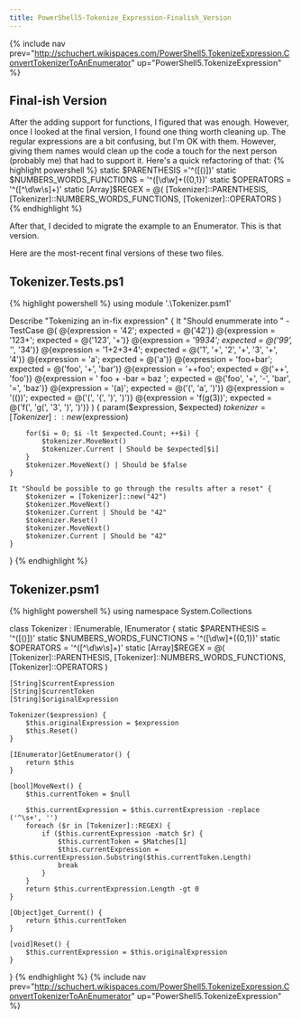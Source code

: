```yaml
---
title: PowerShell5-Tokenize_Expression-Finalish_Version
---
```

{% include nav prev="http://schuchert.wikispaces.com/PowerShell5.TokenizeExpression.ConvertTokenizerToAnEnumerator" up="PowerShell5.TokenizeExpression" %}

## Final-ish Version

After the adding support for functions, I figured that was enough. However, once I looked at the final version, I found one thing worth cleaning up. The regular expressions are a bit confusing, but I'm OK with them. However, giving them names would clean up the code a touch for the next person (probably me) that had to support it. Here's a quick refactoring of that:
{% highlight powershell %}
    static $PARENTHESIS ='^([()])' 
    static $NUMBERS_WORDS_FUNCTIONS = '^([\d\w]+\({0,1})'
    static $OPERATORS = '^([^\d\w\s]+)'
    static [Array]$REGEX = @( [Tokenizer]::PARENTHESIS, [Tokenizer]::NUMBERS_WORDS_FUNCTIONS, [Tokenizer]::OPERATORS )
{% endhighlight %}

After that, I decided to migrate the example to an Enumerator. This is that version.

Here are the most-recent final versions of these two files.
## Tokenizer.Tests.ps1
{% highlight powershell %}
using module '.\Tokenizer.psm1'

Describe "Tokenizing an in-fix expression" {
    It "Should enummerate <expression> into <expected>" -TestCase @(
        @{expression = '42'; expected = @('42')}
        @{expression = '123+'; expected = @('123', '+')}
        @{expression = '99*34'; expected = @('99', '*', '34')}
        @{expression = '1+2+3+4'; expected = @('1', '+', '2', '+', '3', '+', '4')}
        @{expression = 'a'; expected = @('a')}
        @{expression = 'foo+bar'; expected = @('foo', '+', 'bar')}
        @{expression = '++foo'; expected = @('++', 'foo')}
        @{expression = '   foo  + -bar  = baz   '; expected = @('foo', '+', '-', 'bar', '=', 'baz')}
        @{expression = '(a)'; expected = @('(', 'a', ')')}
        @{expression = '(())'; expected = @('(', '(', ')', ')')}
        @{expression = 'f(g(3))'; expected = @('f(', 'g(', '3', ')', ')')}
    ) {
        param($expression, $expected)
        $tokenizer = [Tokenizer]::new($expression)

        for($i = 0; $i -lt $expected.Count; ++$i) {
            $tokenizer.MoveNext()
            $tokenizer.Current | Should be $expected[$i]
        }
        $tokenizer.MoveNext() | Should be $false
    } 

    It "Should be possible to go through the results after a reset" {
        $tokenizer = [Tokenizer]::new("42")
        $tokenizer.MoveNext()
        $tokenizer.Current | Should be "42"
        $tokenizer.Reset()
        $tokenizer.MoveNext()
        $tokenizer.Current | Should be "42"
    }
}
{% endhighlight %}

## Tokenizer.psm1
{% highlight powershell %}
using namespace System.Collections

class Tokenizer : IEnumerable, IEnumerator {
    static $PARENTHESIS = '^([()])' 
    static $NUMBERS_WORDS_FUNCTIONS = '^([\d\w]+\({0,1})'
    static $OPERATORS = '^([^\d\w\s]+)'
    static [Array]$REGEX = @( [Tokenizer]::PARENTHESIS, [Tokenizer]::NUMBERS_WORDS_FUNCTIONS, [Tokenizer]::OPERATORS )

    [String]$currentExpression
    [String]$currentToken
    [String]$originalExpression

    Tokenizer($expression) {
        $this.originalExpression = $expression
        $this.Reset()
    }

    [IEnumerator]GetEnumerator() {
        return $this
    }

    [bool]MoveNext() {
        $this.currentToken = $null

        $this.currentExpression = $this.currentExpression -replace ('^\s+', '')
        foreach ($r in [Tokenizer]::REGEX) {
            if ($this.currentExpression -match $r) {
                $this.currentToken = $Matches[1]
                $this.currentExpression = $this.currentExpression.Substring($this.currentToken.Length)
                break
            }
        }
        return $this.currentExpression.Length -gt 0
    }

    [Object]get_Current() {
        return $this.currentToken
    }

    [void]Reset() {
        $this.currentExpression = $this.originalExpression
    }
}
{% endhighlight %}
{% include nav prev="http://schuchert.wikispaces.com/PowerShell5.TokenizeExpression.ConvertTokenizerToAnEnumerator" up="PowerShell5.TokenizeExpression" %}
